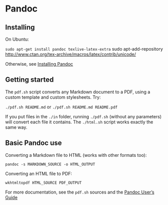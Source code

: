 # Pandoc

## Installing

On Ubuntu:

`sudo apt-get install pandoc texlive-latex-extra`
 sudo apt-add-repository http://www.ctan.org/tex-archive/macros/latex/contrib/unicode/

Otherwise, see [Installing Pandoc](http://johnmacfarlane.net/pandoc/installing.html)


## Getting started

The `pdf.sh` script converts any Markdown document to a PDF, using a custom template and custom stylesheets. Try:

`./pdf.sh README.md` or `./pdf.sh README.md README.pdf`

If you put files in the `./in` folder, running `./pdf.sh` (without any parameters) will convert each file it contains. The `./html.sh` script works exactly the same way.

## Basic Pandoc use

Converting a Markdown file to HTML (works with other formats too):

`pandoc -s MARKDOWN_SOURCE -o HTML_OUTPUT`

Converting an HTML file to PDF:

`wkhtmltopdf HTML_SOURCE PDF_OUTPUT`

For more documentation, see the `pdf.sh` sources and the [Pandoc User’s Guide](http://johnmacfarlane.net/pandoc/README.html)
